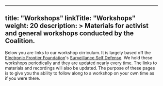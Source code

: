 
---
title: "Workshops"
linkTitle: "Workshops"
weight: 20
description: >
  Materials for activist and general workshops conducted by the Coalition.
---
Below you are links to our workshop cirriculum. It is largely based off the [Electronic Frontier Foundation](https://eff.org/)'s [Surveillance Self Defense](https://ssd.eff.org/). We hold these workshops periodically and they are updated nearly every time. The links to materials and recordings will also be updated. The purpose of these pages is to give you the ability to follow along to a workshop on your own time as if you were there.

